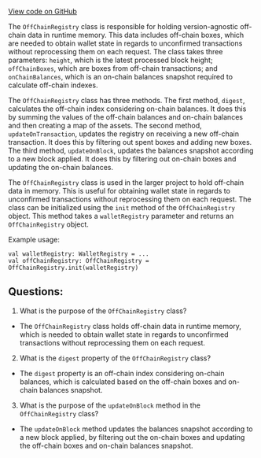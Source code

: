 [View code on GitHub](https://github.com/ergoplatform/ergo/src/main/scala/org/ergoplatform/nodeView/wallet/persistence/OffChainRegistry.scala)

The `OffChainRegistry` class is responsible for holding version-agnostic off-chain data in runtime memory. This data includes off-chain boxes, which are needed to obtain wallet state in regards to unconfirmed transactions without reprocessing them on each request. The class takes three parameters: `height`, which is the latest processed block height; `offChainBoxes`, which are boxes from off-chain transactions; and `onChainBalances`, which is an on-chain balances snapshot required to calculate off-chain indexes. 

The `OffChainRegistry` class has three methods. The first method, `digest`, calculates the off-chain index considering on-chain balances. It does this by summing the values of the off-chain balances and on-chain balances and then creating a map of the assets. The second method, `updateOnTransaction`, updates the registry on receiving a new off-chain transaction. It does this by filtering out spent boxes and adding new boxes. The third method, `updateOnBlock`, updates the balances snapshot according to a new block applied. It does this by filtering out on-chain boxes and updating the on-chain balances.

The `OffChainRegistry` class is used in the larger project to hold off-chain data in memory. This is useful for obtaining wallet state in regards to unconfirmed transactions without reprocessing them on each request. The class can be initialized using the `init` method of the `OffChainRegistry` object. This method takes a `walletRegistry` parameter and returns an `OffChainRegistry` object. 

Example usage:

```
val walletRegistry: WalletRegistry = ...
val offChainRegistry: OffChainRegistry = OffChainRegistry.init(walletRegistry)
```
## Questions: 
 1. What is the purpose of the `OffChainRegistry` class?
- The `OffChainRegistry` class holds off-chain data in runtime memory, which is needed to obtain wallet state in regards to unconfirmed transactions without reprocessing them on each request.

2. What is the `digest` property of the `OffChainRegistry` class?
- The `digest` property is an off-chain index considering on-chain balances, which is calculated based on the off-chain boxes and on-chain balances snapshot.

3. What is the purpose of the `updateOnBlock` method in the `OffChainRegistry` class?
- The `updateOnBlock` method updates the balances snapshot according to a new block applied, by filtering out the on-chain boxes and updating the off-chain boxes and on-chain balances snapshot.